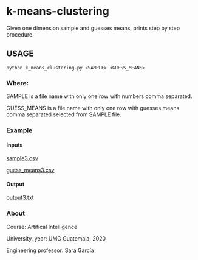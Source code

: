 # k-means-clustering
Given one dimension sample and guesses means, prints step by step procedure.

## USAGE

```
python k_means_clustering.py <SAMPLE> <GUESS_MEANS>
```

### Where:

SAMPLE is a file name with only one row with numbers comma separated.

GUESS_MEANS is a file name with only one row with guesses means comma separated selected from SAMPLE file.

### Example

#### Inputs

[sample3.csv](./sample3.csv)

[guess_means3.csv](./guess_means3.csv)

#### Output

[output3.txt](./output3.txt)


### About

Course: Artifical Intelligence

University, year: UMG Guatemala, 2020

Engineering professor: Sara García

